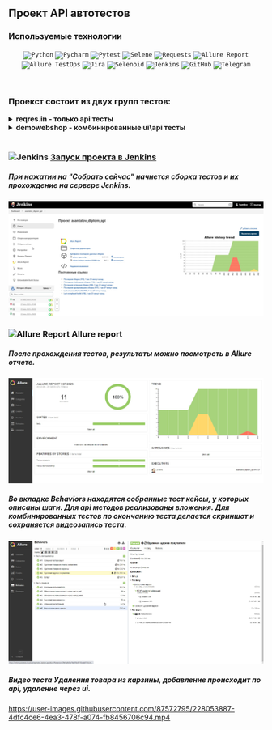 ## Проект API автотестов
### Используемые технологии
<p  align="center">
<code><img width="5%" title="Python" src="https://upload.wikimedia.org/wikipedia/commons/thumb/0/0a/Python.svg/1024px-Python.svg.png"></code>
<code><img width="5%" title="Pycharm" src="https://upload.wikimedia.org/wikipedia/commons/thumb/1/1d/PyCharm_Icon.svg/1200px-PyCharm_Icon.svg.png"></code>
<code><img width="5%" title="Pytest" src="https://upload.wikimedia.org/wikipedia/commons/b/ba/Pytest_logo.svg"></code>
<code><img width="5%" title="Selene" src="https://fs.getcourse.ru/fileservice/file/download/a/159627/sc/264/h/e0cabcb69a2df1e6b1086292c020a4a7.png"></code>
<code><img width="5%" title="Requests" src="https://upload.wikimedia.org/wikipedia/commons/a/aa/Requests_Python_Logo.png"></code>
<code><img width="5%" title="Allure Report" src="https://avatars.githubusercontent.com/u/5879127?s=200&v=4"></code>
<code><img width="5%" title="Allure TestOps" src="https://marketplace-cdn.atlassian.com/files/92e2d8c3-2a30-46c0-bf21-2453a4a270d3?fileType=image&mode=full-fit"></code>
<code><img width="5%" title="Jira" src="https://logojinni.com/image/logos/jira-3.svg"></code>
<code><img width="5%" title="Selenoid" src="https://diginomica.com/sites/default/files/images/2017-09/docker-container.jpg"></code>
<code><img width="5%" title="Jenkins" src="https://avatars.githubusercontent.com/u/2520748?v=4"></code>
<code><img width="5%" title="GitHub" src="https://cdn-icons-png.flaticon.com/512/25/25231.png"></code>
<code><img width="5%" title="Telegram" src="https://cdn.icon-icons.com/icons2/923/PNG/256/telegram_icon-icons.com_72055.png"></code>
</p>
<br> 

### Проекст состоит из двух групп тестов:
<details><summary><b>reqres.in - только api тесты</b></summary>
<ul>
  <li>Создание пользователя</li>
  <li>Обновление пользователя через метод put</li>
  <li>Обновление пользователя через метод patch</li>
  <li>Удаление пользователя</li>
  <li>Успешная регистрация</li>
  <li>Неуспешная регистрация</li>
</ul>

</details>
<details><summary><b>demowebshop - комбинированные ui\api тесты</b></summary>
<br> 
<ul>
  <li>Успешная авторизация</li>
  <li>Удаление товара из списка желаемого</li>
  <li>Удаление товара из карзины</li>
  <li>Удаление адреса покупателя</li>
  <li>Логаут</li>
</ul>
</details>
<br>

### <img width="3%" title="Jenkins" src="https://avatars.githubusercontent.com/u/2520748?v=4"> [Запуск проекта в Jenkins](https://jenkins.autotests.cloud/job/asantalov_diplom_api/)
##### При нажатии на "Собрать сейчас" начнется сборка тестов и их прохождение на сервере Jenkins.
![Jenkins_run](/images/run.jpg)

### <img width="3%" title="Allure Report" src="https://avatars.githubusercontent.com/u/5879127?s=200&v=4"> Allure report
##### После прохождения тестов, результаты можно посмотреть в Allure отчете.
![Overview](images/all.jpg)

##### Во вкладке Behaviors находятся собранные тест кейсы, у которых описаны шаги. Для api методов реализованы вложения. Для комбинированных тестов по окончанию теста делается скриншот и сохраняется видеозапись теста.
![Behaviors](images/allure2.jpg)

##### Видео теста Удаления товара из карзины, добавление происходит по api, удаление через ui.

https://user-images.githubusercontent.com/87572795/228053887-4dfc4ce6-4ea3-478f-a074-fb8456706c94.mp4

